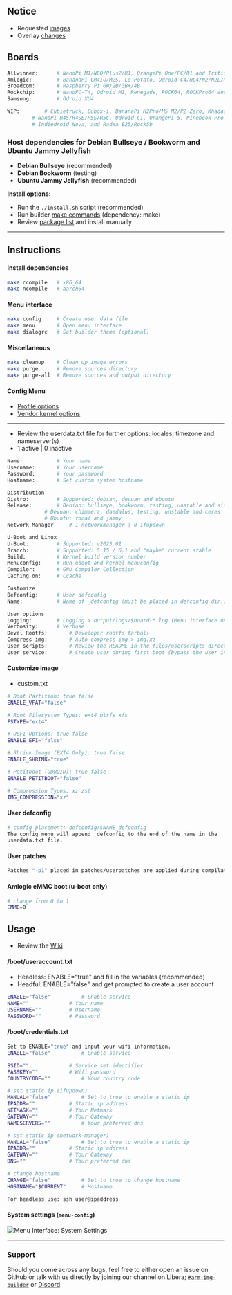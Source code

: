 ## Notice
* Requested [images](https://github.com/pyavitz/binary/releases/tag/images)
* Overlay [changes](https://github.com/pyavitz/debian-image-builder/commit/67eafb34cedd24cb68da57ac318f85b94ec4af86)

## Boards
```sh
Allwinner:      # NanoPi M1/NEO/Plus2/R1, OrangePi One/PC/R1 and Tritium
Amlogic:        # BananaPi CM4IO/M2S, Le Potato, Odroid C4/HC4/N2/N2L/N2+ and Radxa Zero
Broadcom:       # Raspberry Pi 0W/2B/3B+/4B
Rockchip:       # NanoPC-T4, Odroid M1, Renegade, ROCK64, ROCKPro64 and Tinkerboard
Samsung:        # Odroid XU4

WIP:		# Cubietruck, Cubox-i, BananaPi M2Pro/M5 M2/P2 Zero, Khadas Edge2
		# NanoPi R4S/R4SE/R5S/R5C, Odroid C1, OrangePi 5, Pinebook Pro
		# Indiedroid Nova, and Radxa E25/Rock5b
```

### Host dependencies for Debian Bullseye / Bookworm and Ubuntu Jammy Jellyfish
* **Debian Bullseye** (recommended)
* **Debian Bookworm** (testing)
* **Ubuntu Jammy Jellyfish** (recommended)

**Install options:**
* Run the `./install.sh` script (recommended)
* Run builder [make commands](https://github.com/pyavitz/debian-image-builder#install-dependencies) (dependency: make)
* Review [package list](https://raw.githubusercontent.com/pyavitz/debian-image-builder/feature/lib/.package.list) and install manually

---

## Instructions

#### Install dependencies

```sh
make ccompile   # x86_64
make ncompile   # aarch64
```

#### Menu interface

```sh
make config     # Create user data file
make menu       # Open menu interface
make dialogrc   # Set builder theme (optional)
```
#### Miscellaneous
```sh
make cleanup    # Clean up image errors
make purge      # Remove sources directory
make purge-all  # Remove sources and output directory
```
#### Config Menu
* [Profile options](https://github.com/pyavitz/debian-image-builder/wiki)
* [Vendor kernel options](https://github.com/pyavitz/debian-image-builder/wiki/Building-vendor-kernels)

---

* Review the userdata.txt file for further options: locales, timezone and nameserver(s)
* 1 active | 0 inactive
```sh
Name:			# Your name
Username:		# Your username
Password:		# Your password
Hostname:		# Set custom system hostname

Distribution
Distro:			# Supported: debian, devuan and ubuntu
Release:		# Debian: bullseye, bookworm, testing, unstable and sid
			# Devuan: chimaera, daedalus, testing, unstable and ceres
			# Ubuntu: focal and jammy
Network Manager		# 1 networkmanager | 0 ifupdown

U-Boot and Linux
U-Boot:			# Supported: v2023.01
Branch:			# Supported: 5.15 / 6.1 and "maybe" current stable
Build:			# Kernel build version number
Menuconfig:		# Run uboot and kernel menuconfig
Compiler:		# GNU Compiler Collection
Caching on:		# Ccache

Customize
Defconfig:		# User defconfig
Name:			# Name of _defconfig (must be placed in defconfig dir.)

User options
Logging:		# Logging > output/logs/$board-*.log (Menu interface only)
Verbosity:		# Verbose
Devel Rootfs:		# Developer rootfs tarball
Compress img:		# Auto compress img > img.xz
User scripts:		# Review the README in the files/userscripts directory
User service:		# Create user during first boot (bypass the user information above)
```

#### Customize image
* custom.txt
```sh
# Boot Partition: true false
ENABLE_VFAT="false"

# Root Filesystem Types: ext4 btrfs xfs
FSTYPE="ext4"

# UEFI Options: true false
ENABLE_EFI="false"

# Shrink Image (EXT4 Only): true false
ENABLE_SHRINK="true"

# Petitboot (ODROID): true false
ENABLE_PETITBOOT="false"

# Compression Types: xz zst
IMG_COMPRESSION="xz"
```
#### User defconfig

```sh
# config placement: defconfig/$NAME_defconfig
The config menu will append _defconfig to the end of the name in the
userdata.txt file.
```
#### User patches

```sh
Patches "-p1" placed in patches/userpatches are applied during compilation.
```
#### Amlogic eMMC boot (u-boot only)

```sh
# change from 0 to 1
EMMC=0
```

## Usage
* Review the [Wiki](https://github.com/pyavitz/debian-image-builder/wiki)
#### /boot/useraccount.txt
* Headless: ENABLE="true" and fill in the variables (recommended)
* Headful: ENABLE="false" and get prompted to create a user account
```sh
ENABLE="false"			# Enable service
NAME=""				# Your name
USERNAME=""			# Username
PASSWORD=""			# Password
```

#### /boot/credentials.txt
```sh
Set to ENABLE="true" and input your wifi information.
ENABLE="false"			# Enable service

SSID=""				# Service set identifier
PASSKEY=""			# Wifi password
COUNTRYCODE=""			# Your country code

# set static ip (ifupdown)
MANUAL="false"			# Set to true to enable a static ip
IPADDR=""			# Static ip address
NETMASK=""			# Your Netmask
GATEWAY=""			# Your Gateway
NAMESERVERS=""			# Your preferred dns

# set static ip (network-manager)
MANUAL="false"			# Set to true to enable a static ip
IPADDR=""			# Static ip address
GATEWAY=""			# Your Gateway
DNS=""				# Your preferred dns

# change hostname
CHANGE="false"			# Set to true to change hostname
HOSTNAME="$CURRENT"		# Hostname

For headless use: ssh user@ipaddress
```
#### System settings (`menu-config`)
<img src="https://i.imgur.com/oKDPNA1.png" alt="Menu Interface: System Settings" />

---

### Support

Should you come across any bugs, feel free to either open an issue on GitHub or talk with us directly by joining our channel on Libera; [`#arm-img-builder`](irc://irc.libera.chat/#arm-img-builder) or [Discord](https://discord.gg/mypJ7NW8BG)
